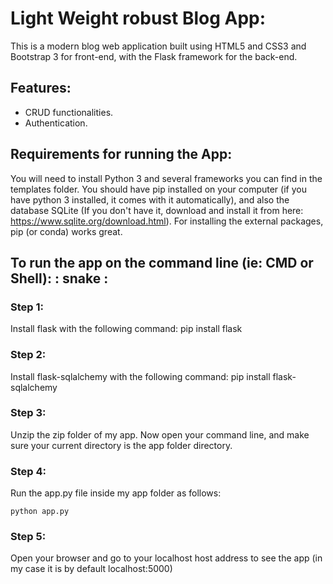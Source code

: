 # Light Weight robust Blog App:
This is a modern blog web application built using HTML5 and CSS3 and Bootstrap 3 for front-end, with the Flask framework for the back-end.

## Features:
- CRUD functionalities.
- Authentication.

## Requirements for running the App:
You will need to install Python 3 and several frameworks you can find in the templates folder.
You should have pip installed on your computer (if you have python 3 installed, it comes with it automatically),
and also the database SQLite (If you don't have it, download and install it from here: https://www.sqlite.org/download.html).
For installing the external packages, pip (or conda) works great.



## To run the app on the command line (ie: CMD or Shell): : snake :
### Step 1:
Install flask with the following command:
pip install flask

### Step 2:
Install flask-sqlalchemy with the following command:
pip install flask-sqlalchemy

### Step 3:
Unzip the zip folder of my app.
Now open your command line, and make sure your current directory is the app folder directory.

### Step 4:
Run the app.py file inside my app folder as follows:
```
python app.py
```

### Step 5:
Open your browser and go to your localhost host address to see the app (in my case it is by default localhost:5000)


